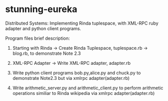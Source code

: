 # stunning-eureka
Distributed Systems:
Implementing Rinda tuplespace, with XML-RPC ruby adapter and python client programs.

Program files brief description:
1. Starting with Rinda
-> Create Rinda Tuplespace, tuplespace.rb
-> blog.rb, to demonstrate Note 2.3

2. XML-RPC Adapter
-> Write XML-RPC adapter, adapter.rb

3. Write python client programs bob.py,alice.py and chuck.py to demonstrate Note2.3 but via xmlrpc adapter(adapter.rb)

4. Write arithmetic_server.py and arithmetic_client.py to perform arithmetic operations similiar to Rinda wikipedia 
via xmlrpc adapter(adapter.rb)

